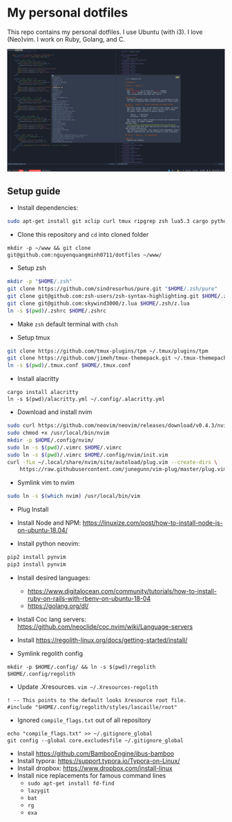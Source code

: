 # My personal dotfiles

This repo contains my personal dotfiles. I use Ubuntu (with i3). I love (Neo)vim. I work on Ruby, Golang, and C.

![Dotfiles](./Review.png)

## Setup guide

- Install dependencies:

```bash
sudo apt-get install git xclip curl tmux ripgrep zsh lua5.3 cargo python3-pip clang libfontconfig1-dev automake libevent-dev htop xcb
```

- Clone this repository and `cd` into cloned folder

```
mkdir -p ~/www && git clone git@github.com:nguyenquangminh0711/dotfiles ~/www/
```

- Setup zsh

```bash
mkdir -p "$HOME/.zsh"
git clone https://github.com/sindresorhus/pure.git "$HOME/.zsh/pure"
git clone git@github.com:zsh-users/zsh-syntax-highlighting.git $HOME/.zsh/zsh-syntax-highlighting.git
git clone git@github.com:skywind3000/z.lua $HOME/.zsh/z.lua
ln -s $(pwd)/.zshrc $HOME/.zshrc
```

- Make `zsh` default terminal with `chsh`

- Setup tmux

```bash
git clone https://github.com/tmux-plugins/tpm ~/.tmux/plugins/tpm
git clone https://github.com/jimeh/tmux-themepack.git ~/.tmux-themepack
ln -s $(pwd)/.tmux.conf $HOME/.tmux.conf
```

- Install alacritty

```
cargo install alacritty
ln -s $(pwd)/alacritty.yml ~/.config/.alacritty.yml
```

- Download and install nvim

```bash
sudo curl https://github.com/neovim/neovim/releases/download/v0.4.3/nvim.appimage -L --output /usr/local/bin/nvim
sudo chmod +x /usr/local/bin/nvim
mkdir -p $HOME/.config/nvim/
sudo ln -s $(pwd)/.vimrc $HOME/.vimrc
sudo ln -s $(pwd)/.vimrc $HOME/.config/nvim/init.vim
curl -fLo ~/.local/share/nvim/site/autoload/plug.vim --create-dirs \
    https://raw.githubusercontent.com/junegunn/vim-plug/master/plug.vim
```

- Symlink vim to nvim

```bash
sudo ln -s $(which nvim) /usr/local/bin/vim
```

- Plug Install

- Install Node and NPM: https://linuxize.com/post/how-to-install-node-js-on-ubuntu-18.04/

- Install python neovim:

```bash
pip2 install pynvim
pip3 install pynvim
```

- Install desired languages:
  - https://www.digitalocean.com/community/tutorials/how-to-install-ruby-on-rails-with-rbenv-on-ubuntu-18-04
  - https://golang.org/dl/

- Install Coc lang servers: https://github.com/neoclide/coc.nvim/wiki/Language-servers
- Install https://regolith-linux.org/docs/getting-started/install/
- Symlink regolith config

```
mkdir -p $HOME/.config/ && ln -s $(pwd)/regolith $HOME/.config/regolith
```

- Update .Xresources. `vim ~/.Xresources-regolith`

```
! -- This points to the default looks Xresource root file.
#include "$HOME/.config/regolith/styles/lascaille/root"
```

- Ignored `compile_flags.txt` out of all repository

```
echo "compile_flags.txt" >> ~/.gitignore_global
git config --global core.excludesfile ~/.gitignore_global
```

- Install https://github.com/BambooEngine/ibus-bamboo
- Install typora: https://support.typora.io/Typora-on-Linux/
- Install dropbox: https://www.dropbox.com/install-linux
- Install nice replacements for famous command lines
    - `sudo apt-get install fd-find`
    - `lazygit`
    - `bat`
    - `rg`
    - `exa`
